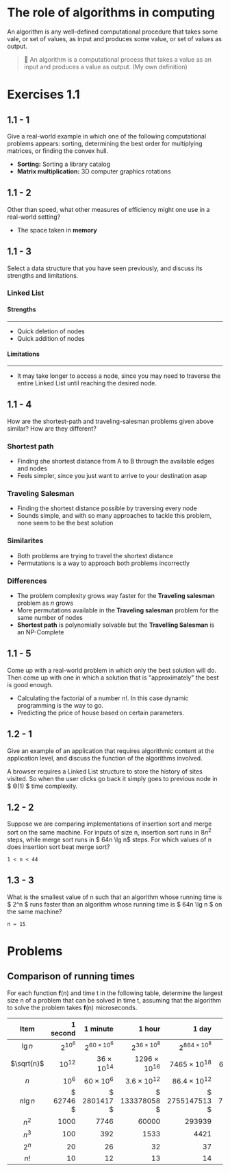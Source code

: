 # The role of algorithms in computing

An algorithm is any well-defined computational procedure that takes some vale, or set of values, as input and produces some value, or set of values as output.

> 🎯 An algorithm is a computational process that takes a value as an input and produces a value as output. (My own definition)

# Exercises 1.1

## 1.1 - 1
Give a real-world example in which one of the following computational problems appears: sorting, determining the best order for multiplying matrices, or finding the convex hull.

- **Sorting:** Sorting a library catalog
- **Matrix multiplication:** 3D computer graphics rotations

## 1.1 - 2

Other than speed, what other measures of efficiency might one use in a real-world setting?

- The space taken in **memory**

## 1.1 - 3

Select a data structure that you have seen previously, and discuss its strengths and limitations.

### Linked List

#### Strengths
___
- Quick deletion of nodes
- Quick addition of nodes 

#### Limitations
___
- It may take longer to access a node, since you may need to traverse the entire Linked List until reaching the desired node.

## 1.1 - 4 

How are the shortest-path and traveling-salesman problems given above similar? How are they different?

### Shortest path
- Finding she shortest distance from A to B through the available edges and nodes
- Feels simpler, since you just want to arrive to your destination asap

### Traveling Salesman

- Finding the shortest distance possible by traversing every node
- Sounds simple, and with so many approaches to tackle this problem, none seem to be the best solution

### Similarites

- Both problems are trying to travel the shortest distance
- Permutations is a way to approach both problems incorrectly

### Differences

- The problem complexity grows way faster for the **Traveling salesman** problem as *n* grows
- More permutations available in the **Traveling salesman** problem for the same number of nodes
- **Shortest path** is polynomially solvable but the **Travelling Salesman** is an NP-Complete

## 1.1 - 5

Come up with a real-world problem in which only the best solution will do. Then come up with one in which a solution that is "approximately" the best is good enough.

- Calculating the factorial of a number n!. In this case dynamic programming is the way to go.
- Predicting the price of house based on certain parameters.

## 1.2 - 1
Give an example of an application that requires algorithmic content at the application level, and discuss the function of the algorithms involved.

A browser requires a Linked List structure to store the history of sites visited. So when the user clicks go back it simply goes to previous node in $ Θ(1) $ time complexity.

## 1.2 - 2
Suppose we are comparing implementations of insertion sort and merge sort on the same machine. For inputs of size n, insertion sort runs in $8n^2$
 steps, while merge sort runs in $ 64n \lg n$
 steps. For which values of n does insertion sort beat merge sort?
```
1 < n < 44
```
## 1.3 - 3
What is the smallest value of n such that an algorithm whose running time is $ 2^n $ runs faster than an algorithm whose running time is $ 64n \lg n $ on the same machine?

```
n = 15
```

# Problems

## Comparison of running times

For each function **f**(n) and time t in the following table, determine the largest size n of a problem that can be solved in time t, assuming that the algorithm to solve the problem takes **f**(n) microseconds.



Item | 1 second | 1 minute | 1 hour | 1 day | 1 month | 1 year | 1 century
:----:|----:|----:|----:|----:|----:|----:|----:
$\lg n$ | $2^{10^6}$ | $2^{60 \times 10^6}$ | $2^{36 \times 10^8}$ | $2^{864 \times 10^8}$ | $2^{2592 \times 10^9}$ | $2^{31.104 \times 10^{12}}$ | $2^{3.1104 \times 10^{15}}$ | 
$\sqrt{n}$ | $10^{12}$ | $36 \times 10^{14}$| $1296 \times 10^{16}$ | $7465 \times 10^{18}$ | $6.7185 \times 10^{24}$ | $967.458 \times 10^{24}$ | $967.458 \times 10^{28}$ |
$n$ | $10^6$ | $60 \times 10^6$ | $3.6 \times 10^{12}$ | $86.4 \times 10^{12}$ | $2592 \times 10^{12}$ | $31.104 \times 10^{17}$ | $31.104 \times 10^{19}$ |
$n \lg n$ | $ 62746 $ |  $ 2801417 $ |  $ 133378058 $ |  $ 2755147513 $ |  $ 74172999587 $ |  $ 812387670662 $ |  $ 69886380712441 $ |
$n^2$ | $1000$ | $7746$ | $60000$ | $293939$ | $1609969$ | $ 5577097 $ | $55770961$ |
$n^3$ | $100$ | $392$ | $1533$ | $4421$ | $13737$ | $31449$ | $145973$ |
$2^n$ | $20$ | $26$ | $32$ | $37$ | $42$ | $45$ | $52$ |
$n!$ | $10$ | $12$ | $13$ | $14$ | $16$ | $17$ | $18$ |